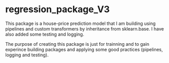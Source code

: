 # regression_package_V3

This package is a house-price prediction model that I am building using pipelines and custom
transformers by inheritance from sklearn.base. I have also added some testing and logging.

The purpose of creating this package is just for trainning and to gain experince building packages
and applying some good practices (pipelines, logging and testing).
